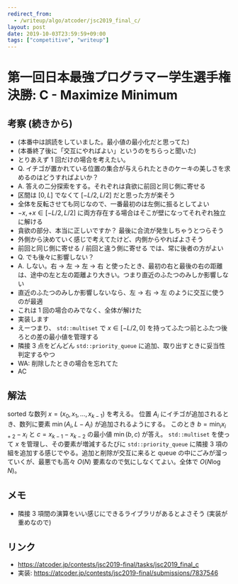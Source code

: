 ```yaml
---
redirect_from:
  - /writeup/algo/atcoder/jsc2019_final_c/
layout: post
date: 2019-10-03T23:59:59+09:00
tags: ["competitive", "writeup"]
---
```


# 第一回日本最強プログラマー学生選手権決勝: C - Maximize Minimum

## 考察 (続きから)

-   (本番中は誤読をしていました。最小値の最小化だと思ってた)
-   (本番終了後に「交互にやればよい」というのをちらっと聞いた)
-   とりあえず $1$ 回だけの場合を考えたい。
-   Q. イチゴが置かれている位置の集合が与えられたときのケーキの美しさを求めるのはどうすればよいか？
-   A. 答えの二分探索をする。それぞれは貪欲に前回と同じ側に寄せる
-   区間は $[0, L]$ でなくて $[-L/2, L/2]$ だと思った方が楽そう
-   全体を反転させても同じなので、一番最初のは左側に振るとしてよい
-   $-x, +x \in [-L/2, L/2]$ に両方存在する場合はそこが壁になってそれぞれ独立に解ける
-   貪欲の部分、本当に正しいですか？ 最後に合流が発生しちゃうとつらそう
-   外側から決めていく感じで考えてたけど、内側からやればよさそう
-   前回と同じ側に寄せる / 前回と違う側に寄せる では、常に後者の方がよい
-   Q. でも後々に影響しない？
-   A. しない。右 → 左 → 左 → 右 と使ったとき、最初の右と最後の右の距離は、途中の左と左の距離より大きい。つまり直近のふたつのみしか影響しない
-   直近のふたつのみしか影響しないなら、左 → 右 → 左 のように交互に使うのが最適
-   これは $1$ 回の場合のみでなく、全体が解けた
-   実装します
-   えーつまり、 `std::multiset` で $x \in [-L/2, 0]$ を持ってふたつ前とふたつ後ろとの差の最小値を管理する
-   隣接 3 点をどんどん `std::priority_queue` に追加、取り出すときに妥当性判定するやつ
-   WA: 削除したときの場合を忘れてた
-   AC

## 解法

sorted な数列 $x = (x_0, x_1, \dots, x _ {k - 1})$ を考える。
位置 $A_i$ にイチゴが追加されるとき、数列に要素 $\min(A_i, L - A_i)$ が追加されるようにする。
このとき $b = \min_i x _ {i + 2} - x_i$ と $c = x _ {k - 1} - x _ {k - 2}$ の最小値 $\min(b, c)$ が答え。
`std::multiset` を使って $x$ を管理し、その要素が増減するたびに `std::priority_queue` に隣接 $3$ 項の組を追加する感じでやる。追加と削除が交互に来ると queue の中にごみが溜っていくが、最悪でも高々 $O(N)$ 要素なので気にしなくてよい。全体で $O(N \log N)$。

## メモ

-   隣接 $3$ 項間の演算をいい感じにできるライブラリがあるとよさそう (実装が重めなので)

## リンク

-   <https://atcoder.jp/contests/jsc2019-final/tasks/jsc2019_final_c>
-   実装: <https://atcoder.jp/contests/jsc2019-final/submissions/7837546>
